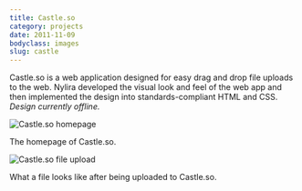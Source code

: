 ```yaml
---
title: Castle.so
category: projects
date: 2011-11-09
bodyclass: images
slug: castle
---
```


Castle.so is a web application designed for easy drag and drop file uploads to the web. Nylira developed the visual look and feel of the web app and then implemented the design into standards-compliant HTML and CSS. *Design currently offline.*

<div class="figure">
  <img src="../assets/images/projects/castle-01.png" alt="Castle.so homepage" />
  <div class="figcaption">
    <p>The homepage of Castle.so.</p>
  </div>
</div>

<div class="figure">
  <img src="../assets/images/projects/castle-02.png" alt="Castle.so file upload" />
  <div class="figcaption">
    <p>What a file looks like after being uploaded to Castle.so.</p>
  </div>
</div>
